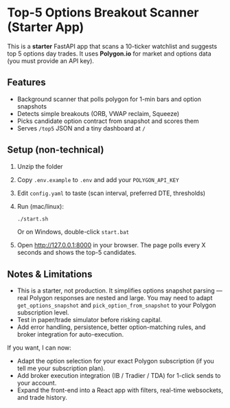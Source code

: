 # Top-5 Options Breakout Scanner (Starter App)

This is a **starter** FastAPI app that scans a 10-ticker watchlist and suggests top 5 options day trades.
It uses **Polygon.io** for market and options data (you must provide an API key).

## Features
- Background scanner that polls polygon for 1-min bars and option snapshots
- Detects simple breakouts (ORB, VWAP reclaim, Squeeze)
- Picks candidate option contract from snapshot and scores them
- Serves `/top5` JSON and a tiny dashboard at `/`

## Setup (non-technical)
1. Unzip the folder
2. Copy `.env.example` to `.env` and add your `POLYGON_API_KEY`
3. Edit `config.yaml` to taste (scan interval, preferred DTE, thresholds)
4. Run (mac/linux):
   ```bash
   ./start.sh
   ```
   Or on Windows, double-click `start.bat`

5. Open http://127.0.0.1:8000 in your browser. The page polls every X seconds and shows the top-5 candidates.

## Notes & Limitations
- This is a starter, not production. It simplifies options snapshot parsing — real Polygon responses are nested and large. You may need to adapt `get_options_snapshot` and `pick_option_from_snapshot` to your Polygon subscription level.
- Test in paper/trade simulator before risking capital.
- Add error handling, persistence, better option-matching rules, and broker integration for auto-execution.

If you want, I can now:
- Adapt the option selection for your exact Polygon subscription (if you tell me your subscription plan).
- Add broker execution integration (IB / Tradier / TDA) for 1-click sends to your account.
- Expand the front-end into a React app with filters, real-time websockets, and trade history.
